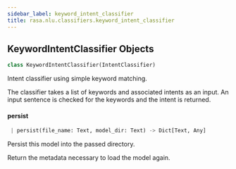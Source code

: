 ```yaml
---
sidebar_label: keyword_intent_classifier
title: rasa.nlu.classifiers.keyword_intent_classifier
---
```


## KeywordIntentClassifier Objects

```python
class KeywordIntentClassifier(IntentClassifier)
```

Intent classifier using simple keyword matching.


The classifier takes a list of keywords and associated intents as an input.
An input sentence is checked for the keywords and the intent is returned.

#### persist

```python
 | persist(file_name: Text, model_dir: Text) -> Dict[Text, Any]
```

Persist this model into the passed directory.

Return the metadata necessary to load the model again.

